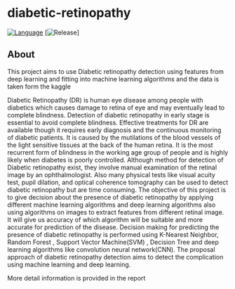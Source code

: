 # diabetic-retinopathy

[![Language](https://img.shields.io/badge/language-jupyter%20notebook-blue)](https://jupyter.org/)
[![Release](https://img.shields.io/badge/release-v1.0-red)]


## About

This project aims to  use Diabetic retinopathy detection using features from deep learning and fitting into machine learning algorithms and the data is taken form the kaggle  


Diabetic Retinopathy (DR) is human eye disease among people with diabetics which causes damage to retina of eye and may eventually lead to complete blindness. Detection of diabetic retinopathy in early stage is essential to avoid complete blindness. Effective treatments for DR are  available though it requires early diagnosis and the continuous monitoring of diabetic patients. It is caused by the mutilations of the blood vessels of the light sensitive tissues at the back of the human retina. It is the most recurrent form of blindness in the working age group of people and is highly likely when diabetes is poorly controlled. Although method for detection of Diabetic retinopathy exist, they involve manual examination of the retinal image by an ophthalmologist. Also many physical tests like visual acuity test, pupil dilation, and optical coherence tomography can be used to detect diabetic retinopathy but are time consuming. The objective of this project  is to give decision about the presence of diabetic retinopathy by applying different machine learning algorithms and deep learning algorithms also using algorithms on images to extract features from different retinal image. It will give us  accuracy of which algorithm will be suitable and more accurate for prediction of the disease. Decision making for predicting the presence of diabetic retinopathy is performed using K-Nearest Neighbor, Random Forest , Support Vector Machine(SVM) , Decision Tree and deep learning algorithms like convolution neural network(CNN). The proposal approach of diabetic retinopathy detection aims to detect the complication using machine learning and deep learning.

More detail information is provided in the report 

